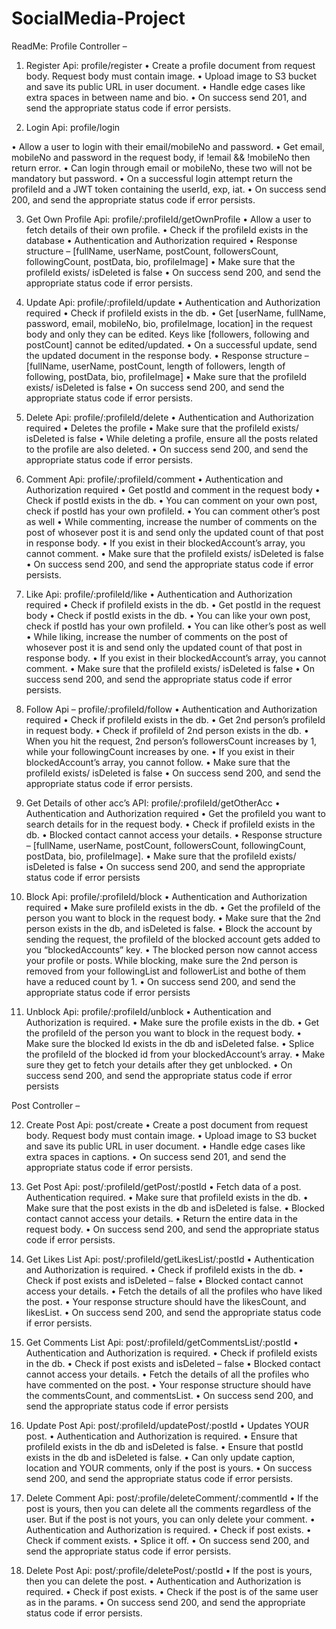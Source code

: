 # SocialMedia-Project



ReadMe:
Profile Controller –

1)	Register Api: profile/register
•	Create a profile document from request body. Request body must contain image.
•	Upload image to S3 bucket and save its public URL in user document.
•	Handle edge cases like extra spaces in between name and bio.
•	On success send 201, and send the appropriate status code if error persists.

2)	Login Api: profile/login

•	Allow a user to login with their email/mobileNo and password.
•	Get email, mobileNo and password in the request body, if !email && !mobileNo then  return error.
•	Can login through email or mobileNo, these two will not be mandatory but password.
•	On a successful login attempt return the profileId and a JWT token containing the userId, exp, iat.
•	On success send 200, and send the appropriate status code if error persists.


3)	Get Own Profile Api: profile/:profileId/getOwnProfile
•	Allow a user to fetch details of their own profile.
•	Check if the profileId exists in the database
•	Authentication and Authorization required
•	Response structure – [fullName, userName, postCount, followersCount, followingCount, postData, bio, profileImage]
•	Make sure that the profileId exists/ isDeleted is false
•	On success send 200, and send the appropriate status code if error persists.



4) Update Api: profile/:profileId/update
•	Authentication and Authorization required
•	Check if profileId exists in the db.
•	Get [userName, fullName, password, email, mobileNo, bio, profileImage, location] in the request body and only they can be edited. Keys like [followers, following and postCount] cannot be edited/updated.
•	On a successful update, send the updated document in the response body.
•	Response structure – [fullName, userName, postCount, length of followers, length of following, postData, bio, profileImage]
•	Make sure that the profileId exists/ isDeleted is false
•	On success send 200, and send the appropriate status code if error persists.



5) Delete Api: profile/:profileId/delete
•	Authentication and Authorization required
•	Deletes the profile
•	Make sure that the profileId exists/ isDeleted is false
•	While deleting a profile, ensure all the posts related to the profile are also deleted.
•	On success send 200, and send the appropriate status code if error persists.




6) Comment Api: profile/:profileId/comment
•	Authentication and Authorization required
•	Get postId and comment in the request body
•	Check if postId exists in the db.
•	You can comment on your own post, check if postId has your own profileId.
•	You can comment other’s post as well
•	While commenting, increase the number of comments on the post of whosever post it is and send only the updated count of that post in response body.
•	If you exist in their blockedAccount’s array, you cannot comment.
•	Make sure that the profileId exists/ isDeleted is false
•	On success send 200, and send the appropriate status code if error persists.



7) Like Api: profile/:profileId/like
•	Authentication and Authorization required
•	Check if profileId exists in the db.
•	Get postId in the request body
•	Check if postId exists in the db.
•	You can like your own post, check if postId has your own profileId.
•	You can like other’s post as well
•	While liking, increase the number of comments on the post of whosever post it is and send only the updated count of that post in response body.
•	If you exist in their blockedAccount’s array, you cannot comment.
•	Make sure that the profileId exists/ isDeleted is false
•	On success send 200, and send the appropriate status code if error persists.


8) Follow Api – profile/:profileId/follow
•	Authentication and Authorization required
•	Check if profileId exists in the db.
•	Get 2nd person’s profileId in request body.
•	Check if profileId of 2nd person exists in the db.
•	When you hit the request, 2nd person’s followersCount increases by 1, while your followingCount increases by one.
•	If you exist in their blockedAccount’s array, you cannot follow.
•	Make sure that the profileId exists/ isDeleted is false
•	On success send 200, and send the appropriate status code if error persists.


9) Get Details of other acc’s API: profile/:profileId/getOtherAcc
•	Authentication and Authorization required
•	Get the profileId you want to search details for in the request body.
•	Check if profileId exists in the db.
•	Blocked contact cannot access your details.
•	Response structure – [fullName, userName, postCount, followersCount, followingCount, postData, bio, profileImage].
•	Make sure that the profileId exists/ isDeleted is false
•	On success send 200, and send the appropriate status code if error persists



10) Block Api: profile/:profileId/block
•	Authentication and Authorization required
•	Make sure profileId exists in the db.
•	Get the profileId of the person you want to block in the request body.
•	Make sure that the 2nd person exists in the db, and isDeleted is false.
•	Block the account by sending the request, the profileId of the blocked account gets added to you “blockedAccounts” key. 
•	The blocked person now cannot access your profile or posts. While blocking, make sure the 2nd person is removed from your followingList and followerList and bothe of them have a reduced count by 1. 
•	On success send 200, and send the appropriate status code if error persists


11) Unblock Api: profile/:profileId/unblock
•	Authentication and Authorization is required.
•	Make sure the profile exists in the db.
•	Get the profileId of the person you want to block in the request body.
•	Make sure the blocked Id exists in the db and isDeleted false.
•	Splice the profileId of the blocked id from your blockedAccount’s array.
•	Make sure they get to fetch your details after they get unblocked.
•	On success send 200, and send the appropriate status code if error persists



















Post Controller –



12)	Create Post Api: post/create
•	Create a post document from request body. Request body must contain image.
•	Upload image to S3 bucket and save its public URL in user document.
•	Handle edge cases like extra spaces in captions.
•	On success send 201, and send the appropriate status code if error persists.

13)	Get Post Api: post/:profileId/getPost/:postId
•	Fetch data of a post. Authentication required.
•	Make sure that profileId exists in the db.
•	Make sure that the post exists in the db and isDeleted is false.
•	Blocked contact cannot access your details.
•	Return the entire data in the request body.
•	On success send 200, and send the appropriate status code if error persists.




14)	Get Likes List Api: post/:profileId/getLikesList/:postId
•	Authentication and Authorization is required.
•	Check if profileId exists in the db.
•	Check if post exists and isDeleted – false
•	Blocked contact cannot access your details.
•	Fetch the details of all the profiles who have liked the post.
•	Your response structure should have the likesCount, and likesList.
•	On success send 200, and send the appropriate status code if error persists.


15)	Get Comments List Api: post/:profileId/getCommentsList/:postId
•	Authentication and Authorization is required.
•	Check if profileId exists in the db.
•	Check if post exists and isDeleted – false
•	Blocked contact cannot access your details.
•	Fetch the details of all the profiles who have commented on the post.
•	Your response structure should have the commentsCount, and commentsList.
•	On success send 200, and send the appropriate status code if error persists



16)	Update Post Api: post/:profileId/updatePost/:postId
•	Updates YOUR post.
•	Authentication and Authorization is required.
•	Ensure that profileId exists in the db and isDeleted is false.
•	Ensure that postId exists in the db and isDeleted is false.
•	Can only update caption, location and YOUR comments, only if the post is yours. 
•	On success send 200, and send the appropriate status code if error persists.



17)	Delete Comment Api: post/:profile/deleteComment/:commentId
•	If the post is yours, then you can delete all the comments regardless of the user. But if the post is not yours, you can only delete your comment.
•	Authentication and Authorization is required.
•	Check if post exists.
•	Check if comment exists.
•	Splice it off.
•	On success send 200, and send the appropriate status code if error persists.

18)	Delete Post Api: post/:profile/deletePost/:postId
•	If the post is yours, then you can delete the post.
•	Authentication and Authorization is required.
•	Check if post exists.
•	Check if the post is of the same user as in the params.
•	On success send 200, and send the appropriate status code if error persists.












